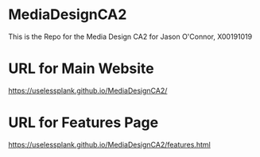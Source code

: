 # MediaDesignCA2
This is the Repo for the Media Design CA2 for Jason O'Connor, X00191019

# URL for Main Website
https://uselessplank.github.io/MediaDesignCA2/

# URL for Features Page
https://uselessplank.github.io/MediaDesignCA2/features.html
